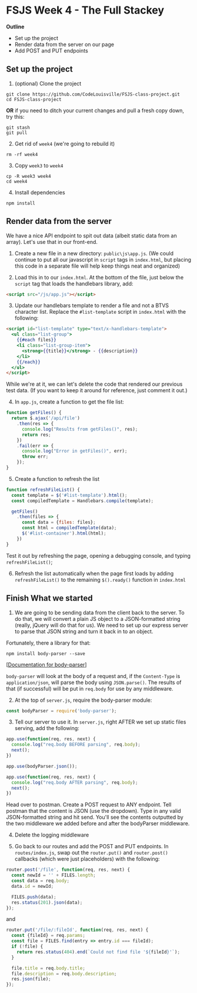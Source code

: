 # FSJS Week 4 - The Full Stackey

**Outline**

* Set up the project
* Render data from the server on our page
* Add POST and PUT endpoints


## Set up the project
1. (optional) Clone the project
```
git clone https://github.com/CodeLouisville/FSJS-class-project.git
cd FSJS-class-project
```

**OR** if you need to ditch your current changes and pull a fresh copy down, try this:
```
git stash
git pull
```

2. Get rid of `week4` (we're going to rebuild it)
```
rm -rf week4
```

3. Copy `week3` to `week4`
```
cp -R week3 week4
cd week4
```

4. Install dependencies
```
npm install
```

## Render data from the server
We have a nice API endpoint to spit out data (albeit static data from an array).  Let's use that in our front-end.  

1. Create a new file in a new directory: `public\js\app.js`.
(We could continue to put all our javascript in `script` tags in `index.html`, but placing this code in a separate file will help keep things neat and organized)

2. Load this in to our `index.html`.  At the bottom of the file, just below the `script` tag that loads the handlebars library, add:
```html
<script src="/js/app.js"></script>
```

3. Update our handlebars template to render a file and not a BTVS character list.  Replace the `#list-template` script in `index.html` with the following:
```html
<script id="list-template" type="text/x-handlebars-template">
  <ul class="list-group">
    {{#each files}}
    <li class="list-group-item">
      <strong>{{title}}</strong> - {{description}}
    </li>
    {{/each}}
  </ul>
</script>
```
While we're at it, we can let's delete the code that rendered our previous test data. (If you want to keep it around for reference, just comment it out.)

4. In `app.js`, create a function to get the file list:
```javascript
function getFiles() {
  return $.ajax('/api/file')
    .then(res => {
      console.log("Results from getFiles()", res);
      return res;
    })
    .fail(err => {
      console.log("Error in getFiles()", err);
      throw err;
    });
}
```

5. Create a function to refresh the list
```javascript
function refreshFileList() {
  const template = $('#list-template').html();
  const compiledTemplate = Handlebars.compile(template);

  getFiles()
    .then(files => {
      const data = {files: files};
      const html = compiledTemplate(data);
      $('#list-container').html(html);
    })
}
```
Test it out by refreshing the page, opening a debugging console, and typing `refreshFileList()`;

6. Refresh the list automatically when the page first loads by adding  `refreshFileList()` to the remaining `$().ready()` function in `index.html`

## Finish What we started
1. We are going to be sending data from the client back to the server.  To do that, we will convert a plain JS object to a JSON-formatted string (really, jQuery will do that for us).  We need to set up our express server to parse that JSON string and turn it back in to an object.

Fortunately, there a library for that:
```
npm install body-parser --save
```
[[Documentation for body-parser](https://github.com/expressjs/body-parser)]

`body-parser` will look at the body of a request and, if the `Content-Type` is `application/json`, will parse the body using `JSON.parse()`.  The results of that (if successful) will be put in `req.body` for use by any middleware.

2. At the top of `server.js`, require the body-parser module:
```javascript
const bodyParser = require('body-parser');
```

3. Tell our server to use it.  In `server.js`, right AFTER we set up static files serving, add the following:
```javascript
app.use(function(req, res, next) {
  console.log("req.body BEFORE parsing", req.body);
  next();
})

app.use(bodyParser.json());

app.use(function(req, res, next) {
  console.log("req.body AFTER parsing", req.body);
  next();
})
```
Head over to postman. Create a POST request to ANY endpoint.  Tell postman that the content is JSON (use the dropdown).  Type in any valid JSON-formatted string and hit send.  You'll see the contents outputted by the two middleware we added before and after the bodyParser middleware.

4. Delete the logging middleware

5. Go back to our routes and add the POST and PUT endpoints. In `routes/index.js`, swap out the `router.put()` and `router.post()` callbacks (which were just placeholders) with the following:
```javascript
router.post('/file', function(req, res, next) {
  const newId = '' + FILES.length;
  const data = req.body;
  data.id = newId;

  FILES.push(data);
  res.status(201).json(data);
});
```
and
```javascript
router.put('/file/:fileId', function(req, res, next) {
  const {fileId} = req.params;
  const file = FILES.find(entry => entry.id === fileId);
  if (!file) {
    return res.status(404).end(`Could not find file '${fileId}'`);
  }

  file.title = req.body.title;
  file.description = req.body.description;
  res.json(file);
});
```
